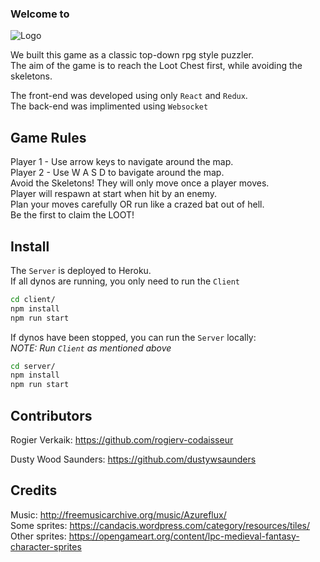 ### Welcome to

![Logo](https://github.com/rogierv-codaisseur/Codastroids/blob/features/readme/screenshots/logo.png)

We built this game as a classic top-down rpg style puzzler.<br />
The aim of the game is to reach the Loot Chest first, while avoiding the skeletons.

The front-end was developed using only `React` and `Redux`.<br />
The back-end was implimented using `Websocket`

## Game Rules

Player 1 - Use arrow keys to navigate around the map.<br />
Player 2 - Use W A S D to bavigate around the map.<br />
Avoid the Skeletons! They will only move once a player moves.<br />
Player will respawn at start when hit by an enemy.<br />
Plan your moves carefully OR run like a crazed bat out of hell.<br />
Be the first to claim the LOOT!

## Install

The `Server` is deployed to Heroku. <br />
If all dynos are running, you only need to run the `Client`

```sh
cd client/
npm install
npm run start
```

If dynos have been stopped, you can run the `Server` locally:<br />
*NOTE: Run `Client` as mentioned above*

```sh
cd server/
npm install
npm run start
```

## Contributors

Rogier Verkaik: https://github.com/rogierv-codaisseur<br />

Dusty Wood Saunders: https://github.com/dustywsaunders

## Credits

Music: http://freemusicarchive.org/music/Azureflux/<br />
Some sprites: https://candacis.wordpress.com/category/resources/tiles/<br />
Other sprites: https://opengameart.org/content/lpc-medieval-fantasy-character-sprites<br />
